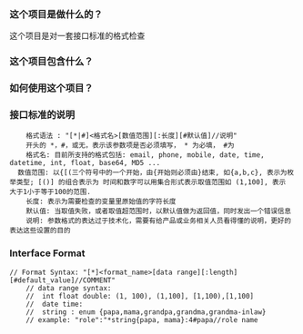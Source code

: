 ### 这个项目是做什么的？
这个项目是对一套接口标准的格式检查

### 这个项目包含什么？

### 如何使用这个项目？

### 接口标准的说明
		格式语法 : "[*|#]<格式名>[数值范围][:长度][#默认值]//说明"
		开头的 *，#，或无，表示该参数项是否必须填写， * 为必填， #为
		格式名: 目前所支持的格式包括: email, phone, mobile, date, time, datetime, int, float, base64, MD5 ...
	  数值范围: 以{[(三个符号中的一个开始，由{开始则必须由}结束, 如{a,b,c}, 表示为枚举类型; [()] 的组合表示为 时间和数字可以用集合形式表示取值范围如 (1,100], 表示 大于1小于等于100的范围.
		长度: 表示为需要检查的变量里原始值的字符长度
		默认值: 当取值失败，或者取值超范围时，以默认值做为返回值，同时发出一个错误信息
		说明: 参数格式的表达过于技术化，需要有给产品或业务相关人员看得懂的说明，更好的表达这些设置的目的


### Interface Format 
    // Format Syntax: "[*]<format_name>[data range][:length][#default_value]//COMMENT"
		// data range syntax:
		// 	int float double: (1, 100), (1,100], [1,100),[1,100] 
		//  date time: 
		//  string : enum {papa,mama,grandpa,grandma,grandma-inlaw}
		// example: "role":"*string{papa, mama}:4#papa//role name 

